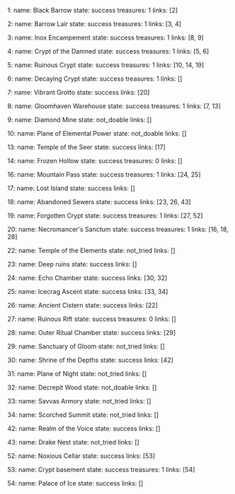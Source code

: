 1:
  name: Black Barrow
  state: success
  treasures: 1
  links: [2]

2:
  name: Barrow Lair
  state: success
  treasures: 1
  links: [3, 4]

3:
  name: Inox Encampement
  state: success
  treasures: 1
  links: [8, 9]

4:
  name: Crypt of the Damned
  state: success
  treasures: 1
  links: [5, 6]

5:
  name: Ruinous Crypt
  state: success
  treasures: 1
  links: [10, 14, 19]

6:
  name: Decaying Crypt
  state: success
  treasures: 1
  links: []

7:
  name: Vibrant Grotto
  state: success
  links: [20]

8:
  name: Gloomhaven Warehouse
  state: success
  treasures: 1
  links: [7, 13]

9:
  name: Diamond Mine
  state: not_doable
  links: []

10:
  name: Plane of Elemental Power
  state: not_doable
  links: []

13:
  name: Temple of the Seer
  state: success
  links: [17]

14:
  name: Frozen Hollow
  state: success
  treasures: 0
  links: []

16:
  name: Mountain Pass
  state: success
  treasures: 1
  links: [24, 25]

17:
  name: Lost Island
  state: success
  links: []

18:
  name: Abandoned Sewers
  state: success
  links: [23, 26, 43]

19:
  name: Forgotten Crypt
  state: success
  treasures: 1
  links: [27, 52]

20:
  name: Necromancer's Sanctum
  state: success
  treasures: 1
  links: [16, 18, 28]

22:
  name: Temple of the Elements
  state: not_tried
  links: []

23:
  name: Deep ruins
  state: success
  links: []

24:
  name: Echo Chamber
  state: success
  links: [30, 32]

25:
  name: Icecrag Ascent
  state: success
  links: [33, 34]

26:
  name: Ancient Cistern
  state: success
  links: [22]

27:
  name: Ruinous Rift
  state: success
  treasures: 0
  links: []

28:
  name: Outer Ritual Chamber
  state: success
  links: [29]

29:
  name: Sanctuary of Gloom
  state: not_tried
  links: []

30:
  name: Shrine of the Depths
  state: success
  links: [42]

31:
  name: Plane of Night
  state: not_tried
  links: []

32:
  name: Decrepit Wood
  state: not_doable
  links: []

33:
  name: Savvas Armory
  state: not_tried
  links: []

34:
  name: Scorched Summit
  state: not_tried
  links: []

42:
  name: Realm of the Voice
  state: success
  links: []

43:
  name: Drake Nest
  state: not_tried
  links: []

52:
  name: Noxious Cellar
  state: success
  links: [53]

53:
  name: Crypt basement
  state: success
  treasures: 1
  links: [54]

54:
  name: Palace of Ice
  state: success
  links: []
